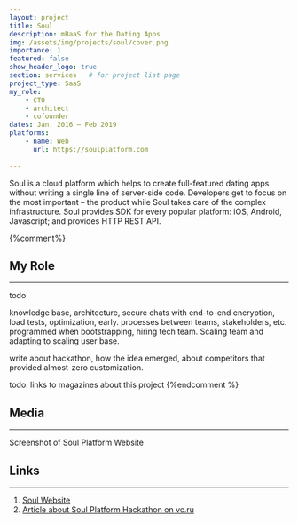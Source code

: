 ```yaml
---
layout: project
title: Soul
description: mBaaS for the Dating Apps
img: /assets/img/projects/soul/cover.png
importance: 1
featured: false
show_header_logo: true
section: services   # for project list page
project_type: SaaS
my_role: 
    - CTO
    - architect
    - cofounder    
dates: Jan. 2016 – Feb 2019
platforms: 
    - name: Web
      url: https://soulplatform.com
         
---
```


Soul is a cloud platform which helps to create full-featured dating apps without writing a single line of server-side 
code. Developers get to focus on the most important – the product while Soul takes care of the complex infrastructure. 
Soul provides SDK for every popular platform: iOS, Android, Javascript; and provides HTTP REST API.         

{%comment%}
## My Role
***

todo

knowledge base, architecture, secure chats with  end-to-end encryption, load tests, optimization, early.
processes between teams, stakeholders, etc. programmed when bootstrapping, hiring tech team. Scaling team and adapting to
scaling user base.

write about hackathon, how the idea emerged, about competitors that provided almost-zero customization.


todo: links to magazines about this project
{%endcomment %}

## Media
***
<div class="row">
    <div class="col-sm mt-3 mt-md-0 text-center">
        <img class="img-fluid rounded z-depth-1" src="{{ '/assets/img/projects/soul/2.png' | relative_url }}" alt=""/>
    </div>    
    
</div>
<div class="caption">
    Screenshot of Soul Platform Website
</div>


## Links
***

1. [Soul Website](https://soulplatform.com)
2. [Article about Soul Platform Hackathon on vc.ru](https://vc.ru/promo/14652-pure-soul)
